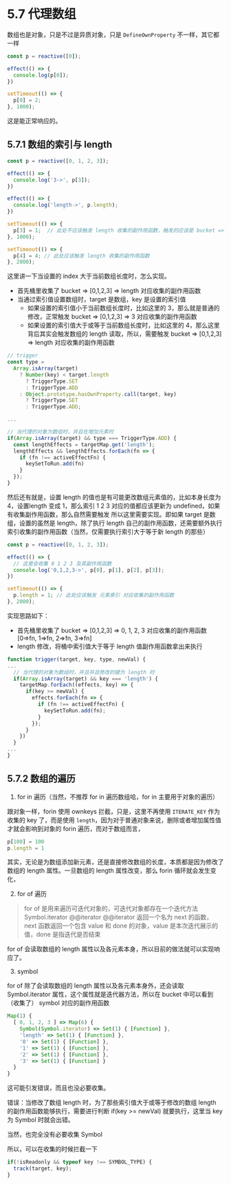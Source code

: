 # 5.7 代理数组

数组也是对象，只是不过是异质对象，只是 `DefineOwnProperty` 不一样，其它都一样

```js
const p = reactive([0]);

effect(() => {
  console.log(p[0]);
})

setTimeout(() => {
  p[0] = 2;
}, 1000);
```

这是能正常响应的。

## 5.7.1 数组的索引与 length

```js
const p = reactive([0, 1, 2, 3]);

effect(() => {
  console.log('3->', p[3]);
})

effect(() => {
  console.log('length->', p.length);
})

setTimeout(() => {
  p[3] = 1;  // 此处不应该触发 length 收集的副作用函数，触发的应该是 bucket => [0,1,2,3] => 3 对应收集的副作用函数
}, 1000);

setTimeout(() => {
  p[4] = 4; // 此处应该触发 length 收集的副作用函数
}, 2000);
```

这里讲一下当设置的 index 大于当前数组长度时，怎么实现。
- 首先桶里收集了 bucket => [0,1,2,3] => length 对应收集的副作用函数
- 当通过索引值设置数组时，target 是数组，key 是设置的索引值
  - 如果设置的索引值小于当前数组长度时，比如这里的 3，那么就是普通的修改，正常触发 bucket => [0,1,2,3] => 3 对应收集的副作用函数
  - 如果设置的索引值大于或等于当前数组长度时，比如这里的 4，那么这里背后其实会触发数组的 length 读取，所以，需要触发 bucket => [0,1,2,3] => length 对应收集的副作用函数

```js
// trigger 
const type = 
  Array.isArray(target)
    ? Number(key) < target.length
      ? TriggerType.SET
      : TriggerType.ADD
    : Object.prototype.hasOwnProperty.call(target, key)
      ? TriggerType.SET 
      : TriggerType.ADD;

...

// 当代理的对象为数组时，并且在增加元素时
if(Array.isArray(target) && type === TriggerType.ADD) {
  const lengthEffects = targetMap.get('length');
  lengthEffects && lengthEffects.forEach(fn => {
    if (fn !== activeEffectFn) {
      keySetToRun.add(fn)
    }
  });
}
```

然后还有就是，设置 length 的值也是有可能更改数组元素值的，比如本身长度为4，设置length 变成 1，那么索引 1 2 3 对应的值都应该更新为 undefined，如果有收集副作用函数，那么自然需要触发
所以这里需要实现。即如果 target 是数组，设置的虽然是 length，除了执行 length 自己的副作用函数，还需要额外执行索引收集的副作用函数（当然，仅需要执行索引大于等于新 length 的那些）

```js
const p = reactive([0, 1, 2, 3]);

effect(() => {
  // 这里会收集 0 1 2 3 及其副作用函数
  console.log('0,1,2,3->', p[0], p[1], p[2], p[3]);
})

setTimeout(() => {
  p.length = 1; // 此处应该触发 元素索引 对应收集的副作用函数
}, 2000);
```

实现思路如下：
- 首先桶里收集了 bucket => [0,1,2,3] => 0, 1, 2, 3 对应收集的副作用函数 [0=>fn, 1=>fn, 2=>fn, 3=>fn]
- length 修改，将桶中索引值大于等于 length 值副作用函数拿出来执行

```js
function trigger(target, key, type, newVal) {
...
  // 当代理的对象为数组时，并且并且修改的键为 length 时
  if(Array.isArray(target) && key === 'length') {
    targetMap.forEach((effects, key) => {
      if(key >= newVal) {
        effects.forEach(fn => {
          if (fn !== activeEffectFn) {
            keySetToRun.add(fn);
          }
        });
      }
    })
  }
...
}
```

## 5.7.2 数组的遍历

1. for in 遍历（当然，不推荐 for in 遍历数组哈，for in 主要用于对象的遍历）

跟对象一样，forin 使用 ownkeys 拦截，只是，这里不再使用 `ITERATE_KEY` 作为收集的 key 了，而是使用 `length`，因为对于普通对象来说，删除或者增加属性值才就会影响到对象的 forin 遍历，而对于数组而言，

```js
p[100] = 100
p.length = 1
```

其实，无论是为数组添加新元素，还是直接修改数组的长度，本质都是因为修改了数组的 length 属性。一旦数组的 length 属性改变，那么 forin 循环就会发生变化，


2. for of 遍历

> for of 是用来遍历可迭代对象的，可迭代对象都存在一个迭代方法 Symbol.iterator  @@iterator
> @@iterator 返回一个名为 next 的函数，next 函数返回一个包含 value 和 done 的对象，value 是本次迭代展示的值，done 是指迭代是否结束

for of 会读取数组的 length 属性以及各元素本身，所以目前的做法就可以实现响应了。

3. symbol

for of 除了会读取数组的 length 属性以及各元素本身外，还会读取 Symbol.iterator 属性，这个属性就是迭代器方法，所以在 bucket 中可以看到（收集了） symbol 对应的副作用函数

```js
Map(1) {
  [ 0, 1, 2, 3 ] => Map(6) {
    Symbol(Symbol.iterator) => Set(1) { [Function] },
    'length' => Set(1) { [Function] },
    '0' => Set(1) { [Function] },
    '1' => Set(1) { [Function] },
    '2' => Set(1) { [Function] },
    '3' => Set(1) { [Function] }
  }
}
```

这可能引发错误，而且也没必要收集。

错误：当修改了数组 length 时，为了那些索引值大于或等于修改的数组 length 的副作用函数能够执行，需要进行判断 if(key >= newVal) 就要执行，这里当 key 为 Symbol 时就会出错。

当然，也完全没有必要收集 Symbol

所以，可以在收集的时候拦截一下

```js
if(!isReadonly && typeof key !== SYMBOL_TYPE) {
  track(target, key);
}
```